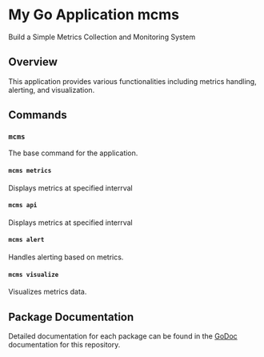 # My Go Application mcms
 
Build a Simple Metrics Collection and Monitoring System
## Overview

This application provides various functionalities including metrics handling, alerting, and visualization.

## Commands

### `mcms`

The base command for the application.

#### `mcms metrics`

Displays metrics at specified interrval

#### `mcms api`

Displays metrics at specified interrval

#### `mcms alert`

Handles alerting based on metrics.

#### `mcms visualize`

Visualizes metrics data.

## Package Documentation

Detailed documentation for each package can be found in the [GoDoc](https://pkg.go.dev/golang.org/x/tools/cmd/godoc) documentation for this repository.
